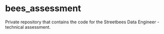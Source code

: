 # bees_assessment
Private repository that contains the code for the Streetbees Data Engineer - technical assessment.
